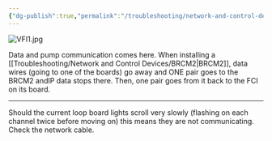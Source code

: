 ```yaml
---
{"dg-publish":true,"permalink":"/troubleshooting/network-and-control-devices/fci/"}
---
```


![VFI1.jpg](/img/user/Assets/Images/VFI1.jpg)

Data and pump communication comes here.  When installing a [[Troubleshooting/Network and Control Devices/BRCM2\|BRCM2]], data wires (going to one of the boards) go away and ONE pair goes to the BRCM2 andIP data stops there.  Then, one pair goes from it back to the FCI on its board.   

---


Should the current loop board lights scroll very slowly (flashing on each channel twice before moving on) this means they are not communicating.  Check the network cable.  

